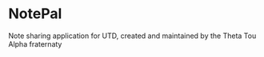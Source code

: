 # NotePal
Note sharing application for UTD, created and maintained by the Theta Tou Alpha fraternaty

